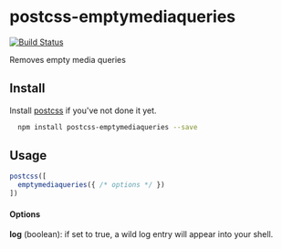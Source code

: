 # postcss-emptymediaqueries
[![Build Status](https://travis-ci.org/ride-css/postcss-emptymediaqueries.svg?branch=master)](https://travis-ci.org/ride-css/postcss-emptymediaqueries)

Removes empty media queries

## Install

Install [postcss](https://github.com/postcss/postcss) if you've not done it yet.

```bash
  npm install postcss-emptymediaqueries --save
```

## Usage

```js
postcss([
  emptymediaqueries({ /* options */ })
])

```

#### Options

**log** (boolean): if set to true, a wild log entry will appear into your shell.
